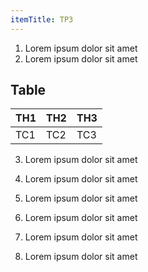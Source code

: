 ```yaml
---
itemTitle: TP3
---
```


1. Lorem ipsum dolor sit amet
2. Lorem ipsum dolor sit amet

## Table
| TH1 | TH2 | TH3 |
|-----|-----|-----|
| TC1 | TC2 | TC3 |


3. Lorem ipsum dolor sit amet

4. Lorem ipsum dolor sit amet

5. Lorem ipsum dolor sit amet

6. Lorem ipsum dolor sit amet

7. Lorem ipsum dolor sit amet

8. Lorem ipsum dolor sit amet
